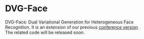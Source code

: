 # DVG-Face
DVG-Face: Dual Variational Generation for Heterogeneous Face Recognition. It is an extension of our previous [conference version](https://arxiv.org/pdf/1903.10203.pdf). <br>
The related code will be released soon.
